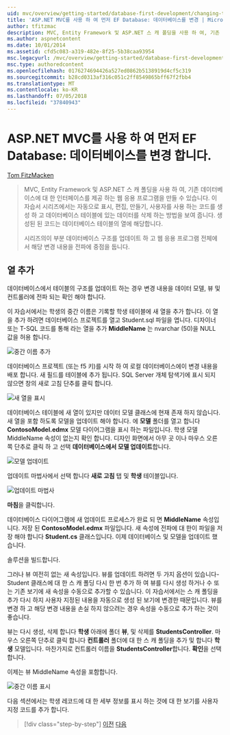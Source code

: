 ```yaml
---
uid: mvc/overview/getting-started/database-first-development/changing-the-database
title: 'ASP.NET MVC를 사용 하 여 먼저 EF Database: 데이터베이스를 변경 | Microsoft Docs'
author: tfitzmac
description: MVC, Entity Framework 및 ASP.NET 스 캐 폴딩을 사용 하 여, 기존 데이터베이스에 대 한 인터페이스를 제공 하는 웹 응용 프로그램을 만들 수 있습니다. 이 자습서 seri...
ms.author: aspnetcontent
ms.date: 10/01/2014
ms.assetid: cfd5c083-a319-482e-8f25-5b38caa93954
msc.legacyurl: /mvc/overview/getting-started/database-first-development/changing-the-database
msc.type: authoredcontent
ms.openlocfilehash: 0176274694426a527ed0862b5138919d4cf5c319
ms.sourcegitcommit: b28cd0313af316c051c2ff8549865bff67f2fbb4
ms.translationtype: MT
ms.contentlocale: ko-KR
ms.lasthandoff: 07/05/2018
ms.locfileid: "37840943"
---
```

<a name="ef-database-first-with-aspnet-mvc-changing-the-database"></a>ASP.NET MVC를 사용 하 여 먼저 EF Database: 데이터베이스를 변경 합니다.
====================
[Tom FitzMacken](https://github.com/tfitzmac)

> MVC, Entity Framework 및 ASP.NET 스 캐 폴딩을 사용 하 여, 기존 데이터베이스에 대 한 인터페이스를 제공 하는 웹 응용 프로그램을 만들 수 있습니다. 이 자습서 시리즈에서는 자동으로 표시, 편집, 만들기, 사용자를 사용 하는 코드를 생성 하 고 데이터베이스 테이블에 있는 데이터를 삭제 하는 방법을 보여 줍니다. 생성된 된 코드는 데이터베이스 테이블의 열에 해당합니다.
> 
> 시리즈의이 부분 데이터베이스 구조를 업데이트 하 고 웹 응용 프로그램 전체에서 해당 변경 내용을 전파에 중점을 둡니다.


## <a name="add-a-column"></a>열 추가

데이터베이스에서 테이블의 구조를 업데이트 하는 경우 변경 내용을 데이터 모델, 뷰 및 컨트롤러에 전파 되는 확인 해야 합니다.

이 자습서에서는 학생의 중간 이름은 기록할 학생 테이블에 새 열을 추가 합니다. 이 열을 추가 하려면 데이터베이스 프로젝트를 열고 Student.sql 파일을 엽니다. 디자이너 또는 T-SQL 코드를 통해 라는 열을 추가 **MiddleName** 는 nvarchar (50)을 NULL 값을 허용 합니다.

![중간 이름 추가](changing-the-database/_static/image1.png)

데이터베이스 프로젝트 (또는 f5 키)를 시작 하 여 로컬 데이터베이스에이 변경 내용을 배포 합니다. 새 필드를 테이블에 추가 됩니다. SQL Server 개체 탐색기에 표시 되지 않으면 창의 새로 고침 단추를 클릭 합니다.

![새 열을 표시](changing-the-database/_static/image2.png)

데이터베이스 테이블에 새 열이 있지만 데이터 모델 클래스에 현재 존재 하지 않습니다. 새 열을 포함 하도록 모델을 업데이트 해야 합니다. 에 **모델** 폴더를 열고 합니다 **ContosoModel.edmx** 모델 다이어그램을 표시 하는 파일입니다. 학생 모델 MiddleName 속성이 없는지 확인 합니다. 디자인 화면에서 아무 곳 이나 마우스 오른쪽 단추로 클릭 하 고 선택 **데이터베이스에서 모델 업데이트**합니다.

![모델 업데이트](changing-the-database/_static/image3.png)

업데이트 마법사에서 선택 합니다 **새로 고침** 탭 및 **학생** 테이블입니다.

![업데이트 마법사](changing-the-database/_static/image4.png)

**마침**을 클릭합니다.

데이터베이스 다이어그램에 새 업데이트 프로세스가 완료 되 면 **MiddleName** 속성입니다. 저장 된 **ContosoModel.edmx** 파일입니다. 새 속성에 전파에 대 한이 파일을 저장 해야 합니다 **Student.cs** 클래스입니다. 이제 데이터베이스 및 모델을 업데이트 했습니다.

솔루션을 빌드합니다.

그러나 뷰 여전히 없는 새 속성입니다. 뷰를 업데이트 하려면 두 가지 옵션이 있습니다-Student 클래스에 대 한 스 캐 폴딩 다시 한 번 추가 하 여 뷰를 다시 생성 하거나 수 또는 기존 보기에 새 속성을 수동으로 추가할 수 있습니다. 이 자습서에서는 스 캐 폴딩을 추가 다시 하지 사용자 지정된 내용을 자동으로 생성 된 보기에 변경한 때문입니다. 뷰를 변경 하 고 해당 변경 내용을 손실 하지 않으려는 경우 속성을 수동으로 추가 하는 것이 좋습니다.

뷰는 다시 생성, 삭제 합니다 **학생** 아래에 폴더 **뷰**, 및 삭제를 **StudentsController**. 마우스 오른쪽 단추로 클릭 합니다 **컨트롤러** 폴더에 대 한 스 캐 폴딩을 추가 및 합니다 **학생** 모델입니다. 마찬가지로 컨트롤러 이름을 **StudentsController**합니다. **확인**을 선택합니다.

이제는 뷰 MiddleName 속성을 포함합니다.

![중간 이름 표시](changing-the-database/_static/image5.png)

다음 섹션에서는 학생 레코드에 대 한 세부 정보를 표시 하는 것에 대 한 보기를 사용자 지정 코드를 추가 합니다.

> [!div class="step-by-step"]
> [이전](generating-views.md)
> [다음](customizing-a-view.md)
